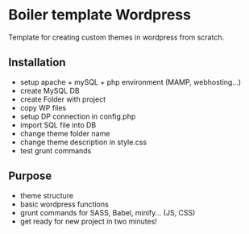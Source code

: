 # Boiler template Wordpress
Template for creating custom themes in wordpress from scratch.

## Installation
- setup apache + mySQL + php environment (MAMP, webhosting...)
- create MySQL DB
- create Folder with project
- copy WP files
- setup DP connection in config.php
- import SQL file into DB
- change theme folder name
- change theme description in style.css
- test grunt commands

## Purpose
- theme structure
- basic wordpress functions
- grunt commands for SASS, Babel, minify... (JS, CSS)
- get ready for new project in two minutes! 
